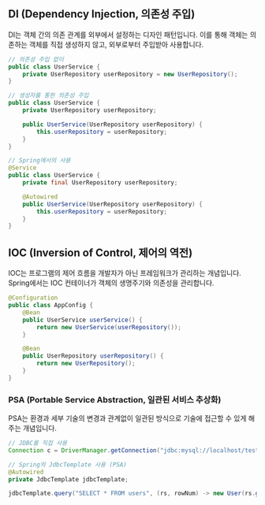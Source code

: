 ## DI (Dependency Injection, 의존성 주입)

DI는 객체 간의 의존 관계를 외부에서 설정하는 디자인 패턴입니다. 이를 통해 객체는 의존하는 객체를 직접 생성하지 않고, 외부로부터 주입받아 사용합니다.

```java
// 의존성 주입 없이
public class UserService {
    private UserRepository userRepository = new UserRepository();
}

// 생성자를 통한 의존성 주입
public class UserService {
    private UserRepository userRepository;

    public UserService(UserRepository userRepository) {
        this.userRepository = userRepository;
    }
}

// Spring에서의 사용
@Service
public class UserService {
    private final UserRepository userRepository;

    @Autowired
    public UserService(UserRepository userRepository) {
        this.userRepository = userRepository;
    }
}
```

## IOC (Inversion of Control, 제어의 역전)

IOC는 프로그램의 제어 흐름을 개발자가 아닌 프레임워크가 관리하는 개념입니다. Spring에서는 IOC 컨테이너가 객체의 생명주기와 의존성을 관리합니다.

```java
@Configuration
public class AppConfig {
    @Bean
    public UserService userService() {
        return new UserService(userRepository());
    }

    @Bean
    public UserRepository userRepository() {
        return new UserRepository();
    }
}

```

### PSA (Portable Service Abstraction, 일관된 서비스 추상화)

PSA는 환경과 세부 기술의 변경과 관계없이 일관된 방식으로 기술에 접근할 수 있게 해주는 개념입니다.

```java
// JDBC를 직접 사용
Connection c = DriverManager.getConnection("jdbc:mysql://localhost/test", "root", "password");

// Spring의 JdbcTemplate 사용 (PSA)
@Autowired
private JdbcTemplate jdbcTemplate;

jdbcTemplate.query("SELECT * FROM users", (rs, rowNum) -> new User(rs.getLong("id"), rs.getString("name")));

```